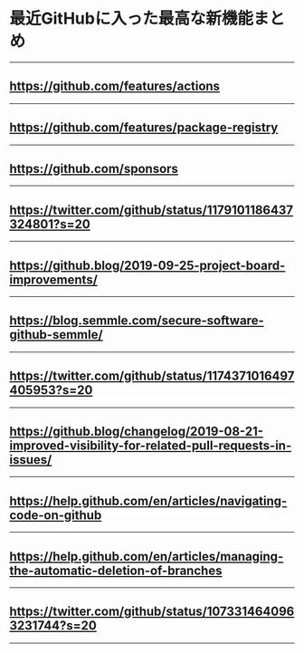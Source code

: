 <!-- classes: title -->

# 最近GitHubに入った最高な新機能まとめ

---

## https://github.com/features/actions

---

## https://github.com/features/package-registry

---

## https://github.com/sponsors

---

## https://twitter.com/github/status/1179101186437324801?s=20

---

## https://github.blog/2019-09-25-project-board-improvements/

---


## https://blog.semmle.com/secure-software-github-semmle/

---

## https://twitter.com/github/status/1174371016497405953?s=20

----

## https://github.blog/changelog/2019-08-21-improved-visibility-for-related-pull-requests-in-issues/

---

## https://help.github.com/en/articles/navigating-code-on-github

---

## https://help.github.com/en/articles/managing-the-automatic-deletion-of-branches

----

## https://twitter.com/github/status/1073314640963231744?s=20

----


